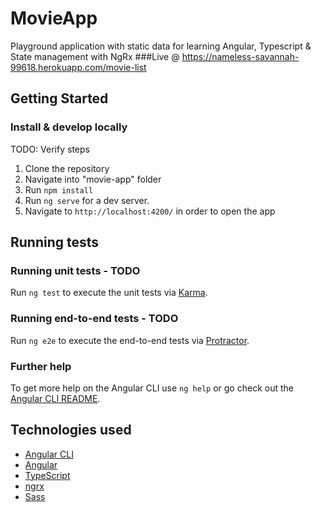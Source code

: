 # MovieApp  
Playground application with static data for learning Angular, Typescript & State management with NgRx
###Live @ https://nameless-savannah-99618.herokuapp.com/movie-list

## Getting Started

### Install & develop locally

TODO: Verify steps

1.  Clone the repository
2.  Navigate into "movie-app" folder
3.  Run `npm install`
4.  Run `ng serve` for a dev server.
5.  Navigate to `http://localhost:4200/` in order to open the app

## Running tests

### Running unit tests - TODO

Run `ng test` to execute the unit tests via [Karma](https://karma-runner.github.io).

### Running end-to-end tests - TODO

Run `ng e2e` to execute the end-to-end tests via [Protractor](http://www.protractortest.org/).

### Further help

To get more help on the Angular CLI use `ng help` or go check out the [Angular CLI README](https://github.com/angular/angular-cli/blob/master/README.md).

## Technologies used

- [Angular CLI](https://github.com/angular/angular-cli)
- [Angular](https://angular.io/)
- [TypeScript](https://www.typescriptlang.org/)
- [ngrx](https://github.com/ngrx/platform)
- [Sass](https://sass-lang.com/)
